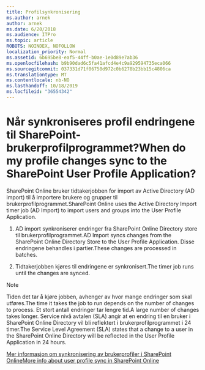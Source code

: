```yaml
---
title: Profilsynkronisering
ms.author: arnek
author: arnek
ms.date: 6/20/2018
ms.audience: ITPro
ms.topic: article
ROBOTS: NOINDEX, NOFOLLOW
localization_priority: Normal
ms.assetid: 6b695be8-eaf5-44ff-b0ae-1e0d89e7ab36
ms.openlocfilehash: b9b90dad6c5fa41afcd4e4c9a929594735eca066
ms.sourcegitcommit: 037331d71f06750d972c0b6278b23bb15c4806ca
ms.translationtype: MT
ms.contentlocale: nb-NO
ms.lasthandoff: 10/18/2019
ms.locfileid: "36554342"
---
```

# <a name="when-do-my-profile-changes-sync-to-the-sharepoint-user-profile-application"></a><span data-ttu-id="aa3bd-102">Når synkroniseres profil endringene til SharePoint-brukerprofilprogrammet?</span><span class="sxs-lookup"><span data-stu-id="aa3bd-102">When do my profile changes sync to the SharePoint User Profile Application?</span></span>

<span data-ttu-id="aa3bd-103">SharePoint Online bruker tidtakerjobben for import av Active Directory (AD import) til å importere brukere og grupper til brukerprofilprogrammet.</span><span class="sxs-lookup"><span data-stu-id="aa3bd-103">SharePoint Online uses the Active Directory Import timer job (AD Import) to import users and groups into the User Profile Application.</span></span> 
  
1. <span data-ttu-id="aa3bd-104">AD import synkroniserer endringer fra SharePoint Online Directory store til brukerprofilprogrammet.</span><span class="sxs-lookup"><span data-stu-id="aa3bd-104">AD Import syncs changes from the SharePoint Online Directory Store to the User Profile Application.</span></span> <span data-ttu-id="aa3bd-105">Disse endringene behandles i partier.</span><span class="sxs-lookup"><span data-stu-id="aa3bd-105">These changes are processed in batches.</span></span>
    
2. <span data-ttu-id="aa3bd-106">Tidtakerjobben kjøres til endringene er synkronisert.</span><span class="sxs-lookup"><span data-stu-id="aa3bd-106">The timer job runs until the changes are synced.</span></span>
    
> [!NOTE]
> <span data-ttu-id="aa3bd-107">Tiden det tar å kjøre jobben, avhenger av hvor mange endringer som skal utføres.</span><span class="sxs-lookup"><span data-stu-id="aa3bd-107">The time it takes the job to run depends on the number of changes to process.</span></span> <span data-ttu-id="aa3bd-108">Et stort antall endringer tar lengre tid.</span><span class="sxs-lookup"><span data-stu-id="aa3bd-108">A large number of changes takes longer.</span></span> <span data-ttu-id="aa3bd-109">Service nivå avtalen (SLA) angir at en endring til en bruker i SharePoint Online Directory vil bli reflektert i brukerprofilprogrammet i 24 timer.</span><span class="sxs-lookup"><span data-stu-id="aa3bd-109">The Service Level Agreement (SLA) states that a change to a user in the SharePoint Online Directory will be reflected in the User Profile Application in 24 hours.</span></span> 
  
[<span data-ttu-id="aa3bd-110">Mer informasjon om synkronisering av brukerprofiler i SharePoint Online</span><span class="sxs-lookup"><span data-stu-id="aa3bd-110">More info about user profile sync in SharePoint Online</span></span>](https://go.microsoft.com/fwlink/?linkid=875671)
  

